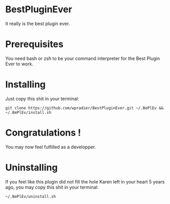 # BestPluginEver
It really is the best plugin ever.

# Prerequisites
You need bash or zsh to be your command interpreter for the Best Plugin Ever to work.

# Installing
Just copy this shit in your terminal:
```shell
git clone https://github.com/wpradier/BestPluginEver.git ~/.BePlEv && ~/.BePlEv/install.sh
```

# Congratulations !
You may now feel fulfilled as a developper.

# Uninstalling
If you feel like this plugin did not fill the hole Karen left in your heart 5 years ago, you may copy this shit in your terminal:
```shell
~/.BePlEv/uninstall.sh
```
